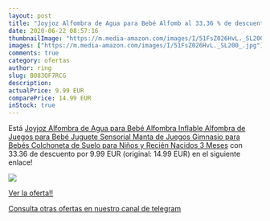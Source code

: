```yaml
---
layout: post
title: "Joyjoz Alfombra de Agua para Bebé Alfomb al 33.36 % de descuento"
date: 2020-06-22 08:57:16
thumbnailImage: "https://m.media-amazon.com/images/I/51FsZ026HvL._SL200_.jpg"
images: ["https://m.media-amazon.com/images/I/51FsZ026HvL._SL200_.jpg"]
comments: true
category: ofertas
author: ring
slug: B083QF7RCG
description:
actualPrice: 9.99 EUR
comparePrice: 14.99 EUR
inStock: true
---
```


Está [Joyjoz Alfombra de Agua para Bebé Alfombra Inflable Alfombra de Juegos para Bebé Juguete Sensorial Manta de Juegos Gimnasio para Bebés Colchoneta de Suelo para Niños y Recién Nacidos 3 Meses](https://www.amazon.com/dp/B083QF7RCG/?tag=redken08-20) con 33.36 de descuento por 9.99 EUR (original: 14.99 EUR) en el siguiente enlace!

[![](https://m.media-amazon.com/images/I/51FsZ026HvL._SL200_.jpg)](https://www.amazon.com/dp/B083QF7RCG/?tag=redken08-20)

[Ver la oferta!!](https://www.amazon.com/dp/B083QF7RCG/?tag=redken08-20)

[Consulta otras ofertas en nuestro canal de telegram](https://t.me/s/ofertas25)
